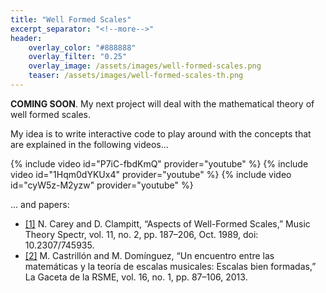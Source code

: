 ```yaml
---
title: "Well Formed Scales"
excerpt_separator: "<!--more-->"
header:
    overlay_color: "#888888"
    overlay_filter: "0.25"
    overlay_image: /assets/images/well-formed-scales.png
    teaser: /assets/images/well-formed-scales-th.png
---
```


**COMING SOON**. My next project will deal with the mathematical theory of well formed scales.
<!--more-->

My idea is to write interactive code to play around with the concepts that are explained in the following videos...

{% include video id="P7iC-fbdKmQ" provider="youtube" %}
{% include video id="1Hqm0dYKUx4" provider="youtube" %}
{% include video id="cyW5z-M2yzw" provider="youtube" %}

... and papers:

- [[1]](https://academic.oup.com/mts/article-abstract/11/2/187/1088094)
N. Carey and D. Clampitt, “Aspects of Well-Formed Scales,” Music Theory Spectr, vol. 11, no. 2, pp. 187–206, Oct. 1989, doi: 10.2307/745935.
- [[2]](http://gaceta.rsme.es/abrir.php?id=1130)
M. Castrillón and M. Domínguez, “Un encuentro entre las matemáticas y la teoría de escalas musicales: Escalas bien formadas,” La Gaceta de la RSME, vol. 16, no. 1, pp. 87–106, 2013.
